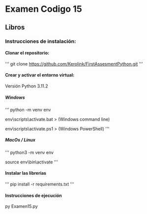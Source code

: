 # Examen Codigo 15
## Libros

### Instrucciones de instalación:

#### Clonar el repositorio:
'''
git clone https://github.com/Kerolink/FirstAssesmentPython.git
'''
#### Crear y activar el entorno virtual:

Versión Python 3.11.2

##### Windows
'''
python -m venv env

env\scripts\activate.bat > (Windows command line)

env\scripts\activate.ps1 > (Windows PowerShell)
'''

##### MacOs / Linux
'''
python3 -m venv env

source env\bin\activate
'''
#### Instalar las librerias
'''
pip install -r requirements.txt
'''
#### Instrucciones de ejecución

py Examen15.py